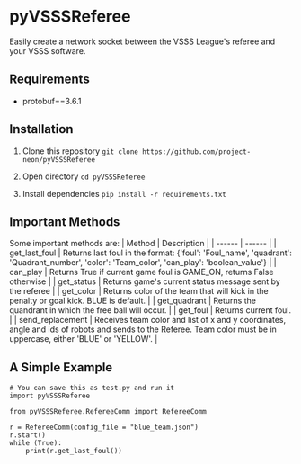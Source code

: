 # pyVSSSReferee
Easily create a network socket between the VSSS League's referee and your VSSS software.


## Requirements
- protobuf==3.6.1

## Installation
1. Clone this repository
`git clone https://github.com/project-neon/pyVSSSReferee`

2. Open directory
`cd pyVSSSReferee`

3. Install dependencies
`pip install -r requirements.txt`


## Important Methods
Some important methods are:
| Method | Description |
| ------ | ------ |
| get_last_foul | Returns last foul in the format: {'foul': 'Foul_name', 'quadrant': 'Quadrant_number', 'color': 'Team_color', 'can_play': 'boolean_value'} |
| can_play | Returns True if current game foul is GAME_ON, returns False otherwise |
| get_status | Returns game's current status message sent by the referee |
| get_color | Returns color of the team that will kick in the penalty or goal kick. BLUE is default. |
| get_quadrant | Returns the quandrant in which the free ball will occur. |
| get_foul | Returns current foul. |
| send_replacement | Receives team color and list of x and y coordinates, angle and ids of robots and sends to the Referee. Team color must be in uppercase, either 'BLUE' or 'YELLOW'. |

## A Simple Example
```
# You can save this as test.py and run it
import pyVSSSReferee

from pyVSSSReferee.RefereeComm import RefereeComm

r = RefereeComm(config_file = "blue_team.json")
r.start()
while (True):
    print(r.get_last_foul())

```
